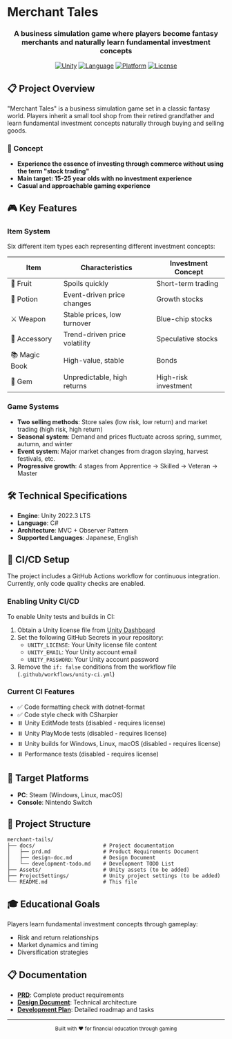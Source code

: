 # Merchant Tales

<div align="center">
  <h3>A business simulation game where players become fantasy merchants and naturally learn fundamental investment concepts</h3>

[![Unity](https://img.shields.io/badge/Unity-2022.3%20LTS-black?logo=unity)](https://unity.com/)
[![Language](https://img.shields.io/badge/Language-C%23-blue?logo=csharp)](https://docs.microsoft.com/en-us/dotnet/csharp/)
[![Platform](https://img.shields.io/badge/Platform-Steam%20%7C%20Nintendo%20Switch-green)](https://store.steampowered.com/)
[![License](https://img.shields.io/badge/License-Private-red)](LICENSE)

</div>

## 📋 Project Overview

"Merchant Tales" is a business simulation game set in a classic fantasy world. Players inherit a small tool shop from their retired grandfather and learn fundamental investment concepts naturally through buying and selling goods.

### 🎯 Concept

-   **Experience the essence of investing through commerce without using the term "stock trading"**
-   **Main target: 15-25 year olds with no investment experience**
-   **Casual and approachable gaming experience**

## 🎮 Key Features

### Item System

Six different item types each representing different investment concepts:

| Item          | Characteristics               | Investment Concept   |
| ------------- | ----------------------------- | -------------------- |
| 🍎 Fruit      | Spoils quickly                | Short-term trading   |
| 🧪 Potion     | Event-driven price changes    | Growth stocks        |
| ⚔️ Weapon     | Stable prices, low turnover   | Blue-chip stocks     |
| 💍 Accessory  | Trend-driven price volatility | Speculative stocks   |
| 📚 Magic Book | High-value, stable            | Bonds                |
| 💎 Gem        | Unpredictable, high returns   | High-risk investment |

### Game Systems

-   **Two selling methods**: Store sales (low risk, low return) and market trading (high risk, high return)
-   **Seasonal system**: Demand and prices fluctuate across spring, summer, autumn, and winter
-   **Event system**: Major market changes from dragon slaying, harvest festivals, etc.
-   **Progressive growth**: 4 stages from Apprentice → Skilled → Veteran → Master

## 🛠️ Technical Specifications

-   **Engine**: Unity 2022.3 LTS
-   **Language**: C#
-   **Architecture**: MVC + Observer Pattern
-   **Supported Languages**: Japanese, English

## 🔧 CI/CD Setup

The project includes a GitHub Actions workflow for continuous integration. Currently, only code quality checks are enabled.

### Enabling Unity CI/CD

To enable Unity tests and builds in CI:

1. Obtain a Unity license file from [Unity Dashboard](https://unity.com/)
2. Set the following GitHub Secrets in your repository:
   - `UNITY_LICENSE`: Your Unity license file content
   - `UNITY_EMAIL`: Your Unity account email
   - `UNITY_PASSWORD`: Your Unity account password
3. Remove the `if: false` conditions from the workflow file (`.github/workflows/unity-ci.yml`)

### Current CI Features

- ✅ Code formatting check with dotnet-format
- ✅ Code style check with CSharpier
- ⏸️ Unity EditMode tests (disabled - requires license)
- ⏸️ Unity PlayMode tests (disabled - requires license)
- ⏸️ Unity builds for Windows, Linux, macOS (disabled - requires license)
- ⏸️ Performance tests (disabled - requires license)

## 🎯 Target Platforms

-   **PC**: Steam (Windows, Linux, macOS)
-   **Console**: Nintendo Switch

## 📁 Project Structure

```
merchant-tails/
├── docs/                      # Project documentation
│   ├── prd.md                 # Product Requirements Document
│   ├── design-doc.md          # Design Document
│   └── development-todo.md    # Development TODO List
├── Assets/                    # Unity assets (to be added)
├── ProjectSettings/           # Unity project settings (to be added)
└── README.md                  # This file
```

## 🎓 Educational Goals

Players learn fundamental investment concepts through gameplay:

-   Risk and return relationships
-   Market dynamics and timing
-   Diversification strategies

## 📋 Documentation

-   **[PRD](docs/prd.md)**: Complete product requirements
-   **[Design Document](docs/design-doc.md)**: Technical architecture
-   **[Development Plan](docs/development-todo.md)**: Detailed roadmap and tasks

---

<div align="center">
  <sub>Built with ❤️ for financial education through gaming</sub>
</div>
